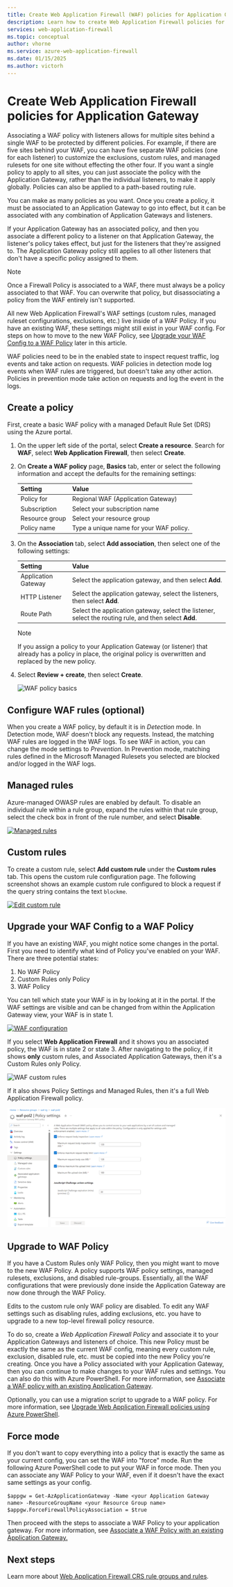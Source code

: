 ```yaml
---
title: Create Web Application Firewall (WAF) policies for Application Gateway  
description: Learn how to create Web Application Firewall policies for Application Gateway.
services: web-application-firewall
ms.topic: conceptual
author: vhorne
ms.service: azure-web-application-firewall
ms.date: 01/15/2025
ms.author: victorh 
---
```


# Create Web Application Firewall policies for Application Gateway

Associating a WAF policy with listeners allows for multiple sites behind a single WAF to be protected by different policies. For example, if there are five sites behind your WAF, you can have five separate WAF policies (one for each listener) to customize the exclusions, custom rules, and managed rulesets for one site without effecting the other four. If you want a single policy to apply to all sites, you can just associate the policy with the Application Gateway, rather than the individual listeners, to make it apply globally. Policies can also be applied to a path-based routing rule. 

You can make as many policies as you want. Once you create a policy, it must be associated to an Application Gateway to go into effect, but it can be associated with any combination of Application Gateways and listeners. 

If your Application Gateway has an associated policy, and then you associate a different policy to a listener on that Application Gateway, the listener's policy takes effect, but just for the listeners that they're assigned to. The Application Gateway policy still applies to all other listeners that don't have a specific policy assigned to them. 

   > [!NOTE]
   > Once a Firewall Policy is associated to a WAF, there must always be a policy associated to that WAF. You can overwrite that policy, but disassociating a policy from the WAF entirely isn't supported. 

All new Web Application Firewall's WAF settings (custom rules, managed ruleset configurations, exclusions, etc.) live inside of a WAF Policy. If you have an existing WAF, these settings might still exist in your WAF config. For steps on how to move to the new WAF Policy, see [Upgrade your WAF Config to a WAF Policy](#upgrade) later in this article. 

WAF policies need to be in the enabled state to inspect request traffic, log events and take action on requests. WAF policies in detection mode log events when WAF rules are triggered, but doesn't take any other action. Policies in prevention mode take action on requests and log the event in the logs.

## Create a policy

First, create a basic WAF policy with a managed Default Rule Set (DRS) using the Azure portal.

1. On the upper left side of the portal, select **Create a resource**. Search for **WAF**, select **Web Application Firewall**, then select **Create**.
2. On **Create a WAF policy** page, **Basics** tab, enter or select the following information and accept the defaults for the remaining settings:

   |Setting  |Value  |
   |---------|---------|
   |Policy for     |Regional WAF (Application Gateway)|
   |Subscription     |Select your subscription name|
   |Resource group     |Select your resource group|
   |Policy name     |Type a unique name for your WAF policy.|

3. On the **Association** tab, select **Add association**, then select one of the following settings:

   |Setting  |Value  |
   |---------|---------|
   |Application Gateway     |Select the application gateway, and then select **Add**.|
   |HTTP Listener     |Select the application gateway, select the listeners, then select **Add**.|
   |Route Path|Select the application gateway, select the listener, select the routing rule, and then select **Add**.

   > [!NOTE]
   > If you assign a policy to your Application Gateway (or listener) that already has a policy in place, the original policy is overwritten and replaced by the new policy.
4. Select **Review + create**, then select **Create**.

   ![WAF policy basics](../media/create-waf-policy-ag/waf-policy-basics.png)

## Configure WAF rules (optional)

When you create a WAF policy, by default it is in *Detection* mode. In Detection mode, WAF doesn't block any requests. Instead, the matching WAF rules are logged in the WAF logs. To see WAF in action, you can change the mode settings to *Prevention*. In Prevention mode, matching rules defined in the Microsoft Managed Rulesets you selected are blocked and/or logged in the WAF logs.

## Managed rules

Azure-managed OWASP rules are enabled by default. To disable an individual rule within a rule group, expand the rules within that rule group, select the check box in front of the rule number, and select **Disable**.

[ ![Managed rules](../media/create-waf-policy-ag/managed-rules.png) ](../media/create-waf-policy-ag/managed-rules-lrg.png#lightbox)

## Custom rules

To create a custom rule, select **Add custom rule** under the **Custom rules** tab. This opens the custom rule configuration page. The following screenshot shows an example custom rule configured to block a request if the query string contains the text `blockme`.

[![Edit custom rule](../media/create-waf-policy-ag/edit-custom-rule.png)](../media/create-waf-policy-ag/edit-custom-rule-lrg.png#lightbox)

## <a name="upgrade"></a>Upgrade your WAF Config to a WAF Policy

If you have an existing WAF, you might notice some changes in the portal. First you need to identify what kind of Policy you've enabled on your WAF. There are three potential states:

1. No WAF Policy
2. Custom Rules only Policy
3. WAF Policy

You can tell which state your WAF is in by looking at it in the portal. If the WAF settings are visible and can be changed from within the Application Gateway view, your WAF is in state 1.

[ ![WAF configuration](../media/create-waf-policy-ag/waf-configure.png) ](../media/create-waf-policy-ag/waf-configure-lrg.png#lightbox)

If you select **Web Application Firewall** and it shows you an associated policy, the WAF is in state 2 or state 3. After navigating to the policy, if it shows **only** custom rules, and Associated Application Gateways, then it's a Custom Rules only Policy.

![WAF custom rules](../media/create-waf-policy-ag/waf-custom-rules.png)

If it also shows Policy Settings and Managed Rules, then it's a full Web Application Firewall policy. 

![Screenshot showing WAF policy settings](../media/create-waf-policy-ag/waf-policy-settings.png)

## Upgrade to WAF Policy

If you have a Custom Rules only WAF Policy, then you might want to move to the new WAF Policy. A policy supports WAF policy settings, managed rulesets, exclusions, and disabled rule-groups. Essentially, all the WAF configurations that were previously done inside the Application Gateway are now done through the WAF Policy. 

Edits to the custom rule only WAF policy are disabled. To edit any WAF settings such as disabling rules, adding exclusions, etc. you have to upgrade to a new top-level firewall policy resource.

To do so, create a *Web Application Firewall Policy* and associate it to your Application Gateways and listeners of choice. This new Policy must be exactly the same as the current WAF config, meaning every custom rule, exclusion, disabled rule, etc. must be copied into the new Policy you're creating. Once you have a Policy associated with your Application Gateway, then you can continue to make changes to your WAF rules and settings. You can also do this with Azure PowerShell. For more information, see [Associate a WAF policy with an existing Application Gateway](associate-waf-policy-existing-gateway.md).

Optionally, you can use a migration script to upgrade to a WAF policy. For more information, see [Upgrade Web Application Firewall policies using Azure PowerShell](migrate-policy.md).

## Force mode

If you don't want to copy everything into a policy that is exactly the same as your current config, you can set the WAF into "force" mode. Run the following Azure PowerShell code to put your WAF in force mode. Then you can associate any WAF Policy to your WAF, even if it doesn't have the exact same settings as your config. 

```azurepowershell-interactive
$appgw = Get-AzApplicationGateway -Name <your Application Gateway name> -ResourceGroupName <your Resource Group name>
$appgw.ForceFirewallPolicyAssociation = $true
```

Then proceed with the steps to associate a WAF Policy to your application gateway. For more information, see [Associate a WAF Policy with an existing Application Gateway.](associate-waf-policy-existing-gateway.md)

## Next steps

Learn more about [Web Application Firewall CRS rule groups and rules](application-gateway-crs-rulegroups-rules.md).
